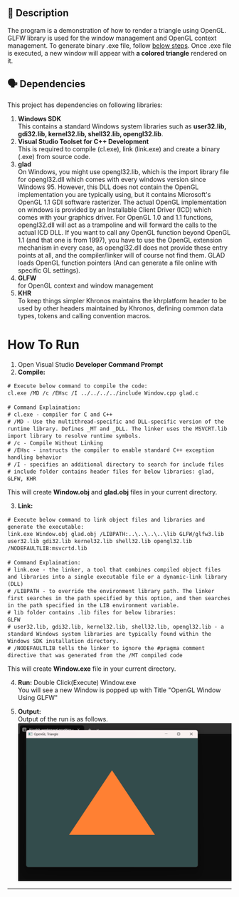 ## 🌱 Description
The program is a demonstration of how to render a triangle using OpenGL. GLFW library is used for the window management and OpenGL context management. To generate binary .exe file, follow [below steps](#how-to-run). Once .exe file is  executed, a new window will appear with **a colored triangle** rendered on it.

## 🗣️ Dependencies
This project has dependencies on following libraries:
1. **Windows SDK**  
This contains a standard Windows system libraries such as **user32.lib, gdi32.lib, kernel32.lib, shell32.lib, opengl32.lib**.
2. **Visual Studio Toolset for C++ Development**  
This is required to compile (cl.exe), link (link.exe) and create a binary (.exe) from source code.
1. **glad**  
On Windows, you might use opengl32.lib, which is the import library file for opengl32.dll which comes with every windows version since Windows 95. However, this DLL does not contain the OpenGL implementation you are typically using, but it contains Microsoft's OpenGL 1.1 GDI software rasterizer. The actual OpenGL implementation on windows is provided by an Installable Client Driver (ICD) which comes with your graphics driver. For OpenGL 1.0 and 1.1 functions, opengl32.dll will act as a trampoline and will forward the calls to the actual ICD DLL. If you want to call any OpenGL function beyond OpenGL 1.1 (and that one is from 1997), you have to use the OpenGL extension mechanism in every case, as opengl32.dll does not provide these entry points at all, and the compiler/linker will of course not find them. GLAD loads OpenGL function pointers (And can generate a file online with specific GL settings).  
2. **GLFW**   
for OpenGL context and window management
3. **KHR**    
To keep things simpler Khronos maintains the khrplatform header to be used by other headers maintained by Khronos, defining common data types, tokens and calling convention macros. 

# How To Run
1. Open Visual Studio **Developer Command Prompt**
2. **Compile:** 
```
# Execute below command to compile the code:  
cl.exe /MD /c /EHsc /I ../../../../include Window.cpp glad.c

# Command Explaination:
# cl.exe - compiler for C and C++
# /MD - Use the multithread-specific and DLL-specific version of the runtime library. Defines _MT and _DLL. The linker uses the MSVCRT.lib import library to resolve runtime symbols.
# /c - Compile Without Linking
# /EHsc - instructs the compiler to enable standard C++ exception handling behavior
# /I - specifies an additional directory to search for include files
# include folder contains header files for below libraries: glad, GLFW, KHR  
```
This will create **Window.obj** and **glad.obj** files in your current directory.    

3. **Link:**
```
# Execute below command to link object files and libraries and generate the executable:  
link.exe Window.obj glad.obj /LIBPATH:..\..\..\..\lib GLFW/glfw3.lib user32.lib gdi32.lib kernel32.lib shell32.lib opengl32.lib /NODEFAULTLIB:msvcrtd.lib

# Command Explaination:
# link.exe - the linker, a tool that combines compiled object files and libraries into a single executable file or a dynamic-link library (DLL)
# /LIBPATH - to override the environment library path. The linker first searches in the path specified by this option, and then searches in the path specified in the LIB environment variable.
# lib folder contains .lib files for below libraries:
GLFW
# user32.lib, gdi32.lib, kernel32.lib, shell32.lib, opengl32.lib - a standard Windows system libraries are typically found within the Windows SDK installation directory.
# /NODEFAULTLIB tells the linker to ignore the #pragma comment directive that was generated from the /MT compiled code
```  
This will create **Window.exe** file in your current directory.    

4. **Run:** Double Click(Execute) Window.exe  
You will see a new Window is popped up with Title "OpenGL Window Using GLFW"

5. **Output:**  
Output of the run is as follows.
![Image](./images/output.png)
---
